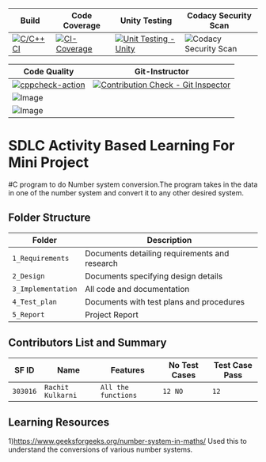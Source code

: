|Build|Code Coverage|Unity Testing |Codacy Security Scan |
|-----|-------------|--------------|---------------------|
|[![C/C++ CI](https://github.com/rachit-kulkarni/Mini_project_303016/actions/workflows/c-build.yml/badge.svg)](https://github.com/rachit-kulkarni/Mini_project_303016/actions/workflows/c-build.yml)|[![CI-Coverage](https://github.com/rachit-kulkarni/Mini_project_303016/actions/workflows/code_coverage.yml/badge.svg)](https://github.com/rachit-kulkarni/Mini_project_303016/actions/workflows/code_coverage.yml)|[![Unit Testing - Unity](https://github.com/rachit-kulkarni/Mini_project_303016/actions/workflows/unity.yml/badge.svg)](https://github.com/rachit-kulkarni/Mini_project_303016/actions/workflows/unity.yml)|![Codacy Security Scan](https://github.com/rachit-kulkarni/Mini_project_303016/actions/workflows/codacy-analysis.yml/badge.svg)|

|                        Code Quality                                                        | Git-Instructor   |                                                         
| ------------------------------------------------------------------------------------------ |------------------|    
|[![cppcheck-action](https://github.com/rachit-kulkarni/Mini_project_303016/actions/workflows/cppcheck.yml/badge.svg)](https://github.com/rachit-kulkarni/Mini_project_303016/actions/workflows/cppcheck.yml)|[![Contribution Check - Git Inspector](https://github.com/rachit-kulkarni/Mini_project_303016/actions/workflows/Git_Inspector.yml/badge.svg)](https://github.com/rachit-kulkarni/Mini_project_303016/actions/workflows/Git_Inspector.yml)
|![Image](https://www.code-inspector.com/project/24939/status/svg)                           |
|![Image](https://www.code-inspector.com/project/24939/score/svg)                            |
                                                 
  



# SDLC Activity Based Learning For Mini Project 

#C program to do Number system conversion.The program takes in the data in one of the number system and convert it to any other desired system.


## Folder Structure
Folder             | Description
-------------------| -----------------------------------------
`1_Requirements`   | Documents detailing requirements and research
`2_Design`         | Documents specifying design details
`3_Implementation` | All code and documentation
`4_Test_plan`      | Documents with test plans and procedures
`5_Report`         | Project Report

## Contributors List and Summary

SF ID     |  Name      |    Features       |No Test Cases|Test Case Pass
----------|------------|-------------------|------------|--------------
`303016`  | `Rachit Kulkarni`   | `All the functions` |`12 NO`       | `12`


## Learning Resources
1)https://www.geeksforgeeks.org/number-system-in-maths/ Used this to understand the conversions of various number systems.
